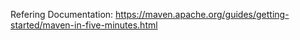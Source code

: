 Refering Documentation: https://maven.apache.org/guides/getting-started/maven-in-five-minutes.html

